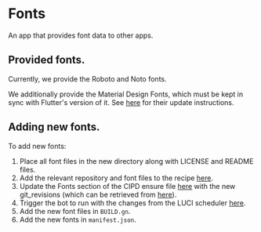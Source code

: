 # Fonts

An app that provides font data to other apps.

## Provided fonts.
Currently, we provide the Roboto and Noto fonts.

We additionally provide the Material Design Fonts, which must be kept
in sync with Flutter's version of it. See
[here](https://github.com/flutter/flutter/wiki/Updating-Material-Design-Fonts)
for their update instructions.

## Adding new fonts.
To add new fonts:

  1. Place all font files in the new directory along with LICENSE and README files.
  2. Add the relevant repository and font files to the recipe [here](https://fuchsia.googlesource.com/infra/recipes/+/HEAD/recipes/fonts.py).
  3. Update the Fonts section of the CIPD ensure file [here](https://fuchsia.googlesource.com/fuchsia/+/HEAD/garnet/tools/cipd.ensure) with the new git_revisions (which can be retrieved from [here](https://chrome-infra-packages.appspot.com/p/fuchsia/third_party/fonts/+/)).
  4. Trigger the bot to run with the changes from the LUCI scheduler [here](https://luci-scheduler.appspot.com/jobs/fuchsia/fonts).
  5. Add the new font files in `BUILD.gn`.
  6. Add the new fonts in `manifest.json`.
